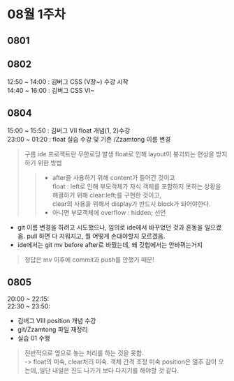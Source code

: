 # 08월 1주차

## 0801

## 0802

12:50 ~ 14:00 : 김버그 CSS (V장~) 수강 시작  
14:40 ~ 16:00 : 김버그 CSS VI~

## 0804

15:00 ~ 15:50 : 김버그 VII float 개념(1, 2)수강  
23:00 ~ 01:20 : float 실습 수강 및 기존 /Zzamtong 이름 변경

> 구름 ide 프로젝트란 무한로딩 발생
> float로 인해 layout이 붕괴되는 현상을 방지하기 위한 방법
>   > - after을 사용하기 위해 content가 들어간 것이고  
>   >	float : left로 인해 부모객체가 자식 객체를 포함하지 못하는 상황을 해결하기 위해 clear:left;를 구현한 것이고,   
>   >	clear의 사용을 위해서 display가 반드시 block가 되어야한다.
>   > - 아니면 부모객체에 overflow : hidden; 선언
- git 이름 변경을 하려고 시도했으나, 임의로 ide에서 바꾸었던 것과 혼동을 일으켰음. pull 하면 다 지워지고, 뭘 어떻게 손대야할지 모르겠음.
- ide에서는 git mv before after로 바꿨는데, 왜 깃헙에서는 안바뀌는거지
> 정답은 mv 이후에 commit과 push를 안했기 때문! 

## 0805

20:00 ~ 22:15:  
22:30 ~ 23:50:  
- 김버그 VIII position 개념 수강  
- git/Zzamtong 파일 재정리  
- 실습 01 수행
> 전반적으로 옆으로 놓는 처리를 하는 것을 못함.   
> -> float의 미숙, clear처리 미숙.
> 객체 간격 조정 미숙
> position은 얼추 감이 오는데,,일단 내일은 진도 나가기 보다 다지기를 해야할 것 같다. 
